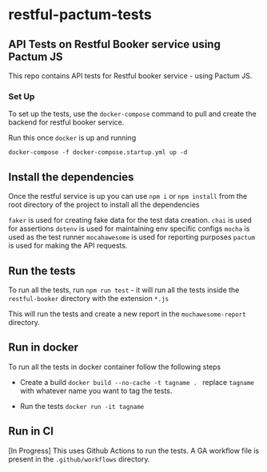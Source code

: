 # restful-pactum-tests

## API Tests on Restful Booker service using Pactum JS

This repo contains API tests for Restful booker service - using Pactum JS.

### Set Up
To set up the tests, use the `docker-compose` command to pull and create the backend for restful booker service.

Run this once `docker` is up and running 

`docker-compose -f docker-compose.startup.yml up -d`



## Install the dependencies
Once the restful service is up you can use `npm i` or `npm install` from the root directory of the project to install all the dependencies

`faker` is used for creating fake data for the test data creation.
`chai` is used for assertions
`dotenv` is used for maintaining env specific configs
`mocha` is used as the test runner
`mocahawesome` is used for reporting purposes
`pactum` is used for making the API requests.


## Run the tests

To run all the tests, run `npm run test` - it will run all the tests inside the `restful-booker` directory with the extension `*.js`


This will run the tests and create a new report in the `mochawesome-report` directory.

## Run in docker

To run all the tests in docker container follow the following steps
- Create a build `docker build --no-cache -t tagname . `  replace `tagname` with whatever name you want to tag the tests.

- Run the tests `docker run -it tagname`


## Run in CI

[In Progress] This uses Github Actions to run the tests. A GA workflow file is present in the `.github/workflows` directory. 


